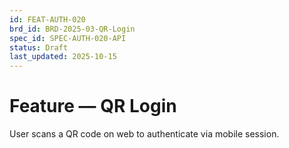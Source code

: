 ```yaml
---
id: FEAT-AUTH-020
brd_id: BRD-2025-03-QR-Login
spec_id: SPEC-AUTH-020-API
status: Draft
last_updated: 2025-10-15
---
```


# Feature — QR Login
User scans a QR code on web to authenticate via mobile session.
